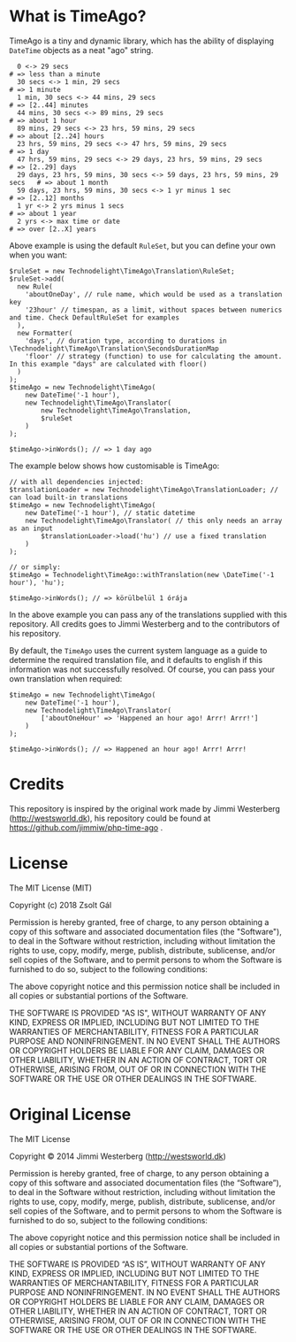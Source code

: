 # What is TimeAgo?

  TimeAgo is a tiny and dynamic library, which has the ability of displaying `DateTime` objects as a neat "ago" string.

```
  0 <-> 29 secs                                                             # => less than a minute
  30 secs <-> 1 min, 29 secs                                                # => 1 minute
  1 min, 30 secs <-> 44 mins, 29 secs                                       # => [2..44] minutes
  44 mins, 30 secs <-> 89 mins, 29 secs                                     # => about 1 hour
  89 mins, 29 secs <-> 23 hrs, 59 mins, 29 secs                             # => about [2..24] hours
  23 hrs, 59 mins, 29 secs <-> 47 hrs, 59 mins, 29 secs                     # => 1 day
  47 hrs, 59 mins, 29 secs <-> 29 days, 23 hrs, 59 mins, 29 secs            # => [2..29] days
  29 days, 23 hrs, 59 mins, 30 secs <-> 59 days, 23 hrs, 59 mins, 29 secs   # => about 1 month
  59 days, 23 hrs, 59 mins, 30 secs <-> 1 yr minus 1 sec                    # => [2..12] months
  1 yr <-> 2 yrs minus 1 secs                                               # => about 1 year
  2 yrs <-> max time or date                                                # => over [2..X] years
```

  Above example is using the default `RuleSet`, but you can define your own when you want:

```
$ruleSet = new Technodelight\TimeAgo\Translation\RuleSet;
$ruleSet->add(
  new Rule(
    'aboutOneDay', // rule name, which would be used as a translation key
    '23hour' // timespan, as a limit, without spaces between numerics and time. Check DefaultRuleSet for examples
  ), 
  new Formatter(
    'days', // duration type, according to durations in \Technodelight\TimeAgo\Translation\SecondsDurationMap 
    'floor' // strategy (function) to use for calculating the amount. In this example "days" are calculated with floor()
  )
);
$timeAgo = new Technodelight\TimeAgo(
    new DateTime('-1 hour'),
    new Technodelight\TimeAgo\Translator(
        new Technodelight\TimeAgo\Translation,
        $ruleSet
    )
);

$timeAgo->inWords(); // => 1 day ago
```

The example below shows how customisable is TimeAgo:   

```
// with all dependencies injected:
$translationLoader = new Technodelight\TimeAgo\TranslationLoader; // can load built-in translations
$timeAgo = new Technodelight\TimeAgo(
    new DateTime('-1 hour'), // static datetime
    new Technodelight\TimeAgo\Translator( // this only needs an array as an input
        $translationLoader->load('hu') // use a fixed translation
    )
);

// or simply:
$timeAgo = Technodelight\TimeAgo::withTranslation(new \DateTime('-1 hour'), 'hu');

$timeAgo->inWords(); // => körülbelül 1 órája

```
  In the above example you can pass any of the translations supplied with this repository. All credits goes to Jimmi Westerberg and to the contributors of his repository.
  
  By default, the `TimeAgo` uses the current system language as a guide to determine the required translation file, and it defaults to english if this information was not successfully resolved.
  Of course, you can pass your own translation when required:

```
$timeAgo = new Technodelight\TimeAgo(
    new DateTime('-1 hour'),
    new Technodelight\TimeAgo\Translator(
        ['aboutOneHour' => 'Happened an hour ago! Arrr! Arrr!']
    )
);

$timeAgo->inWords(); // => Happened an hour ago! Arrr! Arrr!
```

# Credits

  This repository is inspired by the original work made by Jimmi Westerberg (http://westsworld.dk), his repository could be found at https://github.com/jimmiw/php-time-ago .

# License

The MIT License (MIT)

Copyright (c) 2018 Zsolt Gál

Permission is hereby granted, free of charge, to any person obtaining a copy
of this software and associated documentation files (the "Software"), to deal
in the Software without restriction, including without limitation the rights
to use, copy, modify, merge, publish, distribute, sublicense, and/or sell
copies of the Software, and to permit persons to whom the Software is
furnished to do so, subject to the following conditions:

The above copyright notice and this permission notice shall be included in all
copies or substantial portions of the Software.

THE SOFTWARE IS PROVIDED "AS IS", WITHOUT WARRANTY OF ANY KIND, EXPRESS OR
IMPLIED, INCLUDING BUT NOT LIMITED TO THE WARRANTIES OF MERCHANTABILITY,
FITNESS FOR A PARTICULAR PURPOSE AND NONINFRINGEMENT. IN NO EVENT SHALL THE
AUTHORS OR COPYRIGHT HOLDERS BE LIABLE FOR ANY CLAIM, DAMAGES OR OTHER
LIABILITY, WHETHER IN AN ACTION OF CONTRACT, TORT OR OTHERWISE, ARISING FROM,
OUT OF OR IN CONNECTION WITH THE SOFTWARE OR THE USE OR OTHER DEALINGS IN THE
SOFTWARE.

# Original License

The MIT License

Copyright © 2014 Jimmi Westerberg (http://westsworld.dk)

Permission is hereby granted, free of charge, to any person obtaining a copy
of this software and associated documentation files (the “Software”), to deal
in the Software without restriction, including without limitation the rights
to use, copy, modify, merge, publish, distribute, sublicense, and/or sell
copies of the Software, and to permit persons to whom the Software is
furnished to do so, subject to the following conditions:

The above copyright notice and this permission notice shall be included in
all copies or substantial portions of the Software.

THE SOFTWARE IS PROVIDED “AS IS”, WITHOUT WARRANTY OF ANY KIND, EXPRESS OR
IMPLIED, INCLUDING BUT NOT LIMITED TO THE WARRANTIES OF MERCHANTABILITY,
FITNESS FOR A PARTICULAR PURPOSE AND NONINFRINGEMENT. IN NO EVENT SHALL THE
AUTHORS OR COPYRIGHT HOLDERS BE LIABLE FOR ANY CLAIM, DAMAGES OR OTHER
LIABILITY, WHETHER IN AN ACTION OF CONTRACT, TORT OR OTHERWISE, ARISING FROM,
OUT OF OR IN CONNECTION WITH THE SOFTWARE OR THE USE OR OTHER DEALINGS IN
THE SOFTWARE.

